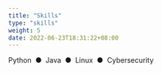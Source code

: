 ```yaml
---
title: "Skills"
type: "skills"
weight: 5
date: 2022-06-23T18:31:22+08:00
---
```

Python &nbsp;&#9679;&nbsp; Java &nbsp;&#9679;&nbsp; Linux &nbsp;&#9679;&nbsp; Cybersecurity
